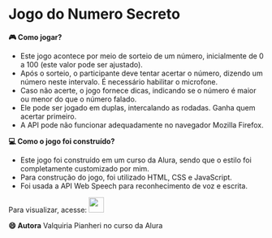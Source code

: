# Jogo do Numero Secreto

**🎮 Como jogar?**
- Este jogo acontece por meio de sorteio de um número, inicialmente de 0 a 100 (este valor pode ser ajustado).
- Após o sorteio, o participante deve tentar acertar o número, dizendo um número neste intervalo. É necessário habilitar o microfone.
- Caso não acerte, o jogo fornece dicas, indicando se o número é maior ou menor do que o número falado.
- Ele pode ser jogado em duplas, intercalando as rodadas. Ganha quem acertar primeiro.
- A API pode não funcionar adequadamente no navegador Mozilla Firefox.

**💻 Como o jogo foi construído?**
- Este jogo foi construído em um curso da Alura, sendo que o estilo foi completamente customizado por mim.
- Para construção do jogo, foi utilizado HTML, CSS e JavaScript.
- Foi usada a API Web Speech para reconhecimento de voz e escrita.

Para visualizar, acesse: 
<a href="https://jogo-numero-secreto-eight-xi.vercel.app/"><img width="30px" src="https://camo.githubusercontent.com/add2c9721e333f0043ac938f3dadbc26a282776e01b95b308fcaba5afaf74ae3/68747470733a2f2f6173736574732e76657263656c2e636f6d2f696d6167652f75706c6f61642f76313538383830353835382f7265706f7369746f726965732f76657263656c2f6c6f676f2e706e67"></a>

**😄 Autora**
Valquiria Pianheri no curso da Alura
